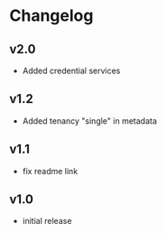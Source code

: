 # Changelog

## v2.0

- Added credential services

## v1.2

- Added tenancy "single" in metadata

## v1.1

- fix readme link

## v1.0

- initial release
